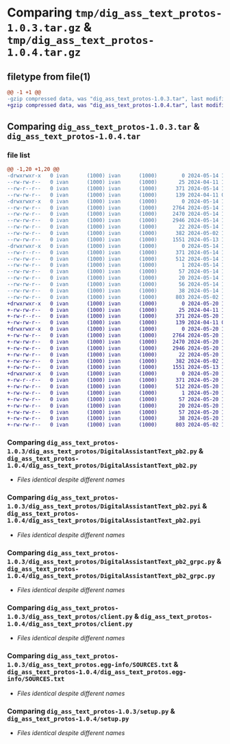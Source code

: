 # Comparing `tmp/dig_ass_text_protos-1.0.3.tar.gz` & `tmp/dig_ass_text_protos-1.0.4.tar.gz`

## filetype from file(1)

```diff
@@ -1 +1 @@
-gzip compressed data, was "dig_ass_text_protos-1.0.3.tar", last modified: Tue May 14 10:02:43 2024, max compression
+gzip compressed data, was "dig_ass_text_protos-1.0.4.tar", last modified: Mon May 20 11:51:59 2024, max compression
```

## Comparing `dig_ass_text_protos-1.0.3.tar` & `dig_ass_text_protos-1.0.4.tar`

### file list

```diff
@@ -1,20 +1,20 @@
-drwxrwxr-x   0 ivan      (1000) ivan      (1000)        0 2024-05-14 10:02:43.846191 dig_ass_text_protos-1.0.3/
--rw-rw-r--   0 ivan      (1000) ivan      (1000)       25 2024-04-11 10:17:28.000000 dig_ass_text_protos-1.0.3/MANIFEST.in
--rw-r--r--   0 ivan      (1000) ivan      (1000)      371 2024-05-14 10:02:43.846191 dig_ass_text_protos-1.0.3/PKG-INFO
--rw-rw-r--   0 ivan      (1000) ivan      (1000)      139 2024-04-11 09:59:00.000000 dig_ass_text_protos-1.0.3/README.md
-drwxrwxr-x   0 ivan      (1000) ivan      (1000)        0 2024-05-14 10:02:43.846191 dig_ass_text_protos-1.0.3/dig_ass_text_protos/
--rw-rw-r--   0 ivan      (1000) ivan      (1000)     2764 2024-05-14 10:02:42.000000 dig_ass_text_protos-1.0.3/dig_ass_text_protos/DigitalAssistantText_pb2.py
--rw-rw-r--   0 ivan      (1000) ivan      (1000)     2470 2024-05-14 10:02:42.000000 dig_ass_text_protos-1.0.3/dig_ass_text_protos/DigitalAssistantText_pb2.pyi
--rw-rw-r--   0 ivan      (1000) ivan      (1000)     2946 2024-05-14 10:02:42.000000 dig_ass_text_protos-1.0.3/dig_ass_text_protos/DigitalAssistantText_pb2_grpc.py
--rw-rw-r--   0 ivan      (1000) ivan      (1000)       22 2024-05-14 10:01:31.000000 dig_ass_text_protos-1.0.3/dig_ass_text_protos/__init__.py
--rw-rw-r--   0 ivan      (1000) ivan      (1000)      382 2024-05-02 11:09:19.000000 dig_ass_text_protos-1.0.3/dig_ass_text_protos/abstract_client.py
--rw-rw-r--   0 ivan      (1000) ivan      (1000)     1551 2024-05-13 14:05:20.000000 dig_ass_text_protos-1.0.3/dig_ass_text_protos/client.py
-drwxrwxr-x   0 ivan      (1000) ivan      (1000)        0 2024-05-14 10:02:43.846191 dig_ass_text_protos-1.0.3/dig_ass_text_protos.egg-info/
--rw-r--r--   0 ivan      (1000) ivan      (1000)      371 2024-05-14 10:02:43.000000 dig_ass_text_protos-1.0.3/dig_ass_text_protos.egg-info/PKG-INFO
--rw-rw-r--   0 ivan      (1000) ivan      (1000)      512 2024-05-14 10:02:43.000000 dig_ass_text_protos-1.0.3/dig_ass_text_protos.egg-info/SOURCES.txt
--rw-rw-r--   0 ivan      (1000) ivan      (1000)        1 2024-05-14 10:02:43.000000 dig_ass_text_protos-1.0.3/dig_ass_text_protos.egg-info/dependency_links.txt
--rw-rw-r--   0 ivan      (1000) ivan      (1000)       57 2024-05-14 10:02:43.000000 dig_ass_text_protos-1.0.3/dig_ass_text_protos.egg-info/requires.txt
--rw-rw-r--   0 ivan      (1000) ivan      (1000)       20 2024-05-14 10:02:43.000000 dig_ass_text_protos-1.0.3/dig_ass_text_protos.egg-info/top_level.txt
--rw-rw-r--   0 ivan      (1000) ivan      (1000)       56 2024-05-14 10:00:02.000000 dig_ass_text_protos-1.0.3/requirements.txt
--rw-rw-r--   0 ivan      (1000) ivan      (1000)       38 2024-05-14 10:02:43.846191 dig_ass_text_protos-1.0.3/setup.cfg
--rw-rw-r--   0 ivan      (1000) ivan      (1000)      803 2024-05-02 11:09:19.000000 dig_ass_text_protos-1.0.3/setup.py
+drwxrwxr-x   0 ivan      (1000) ivan      (1000)        0 2024-05-20 11:51:59.371254 dig_ass_text_protos-1.0.4/
+-rw-rw-r--   0 ivan      (1000) ivan      (1000)       25 2024-04-11 10:17:28.000000 dig_ass_text_protos-1.0.4/MANIFEST.in
+-rw-r--r--   0 ivan      (1000) ivan      (1000)      371 2024-05-20 11:51:59.371254 dig_ass_text_protos-1.0.4/PKG-INFO
+-rw-rw-r--   0 ivan      (1000) ivan      (1000)      139 2024-04-11 09:59:00.000000 dig_ass_text_protos-1.0.4/README.md
+drwxrwxr-x   0 ivan      (1000) ivan      (1000)        0 2024-05-20 11:51:59.371254 dig_ass_text_protos-1.0.4/dig_ass_text_protos/
+-rw-rw-r--   0 ivan      (1000) ivan      (1000)     2764 2024-05-20 11:51:57.000000 dig_ass_text_protos-1.0.4/dig_ass_text_protos/DigitalAssistantText_pb2.py
+-rw-rw-r--   0 ivan      (1000) ivan      (1000)     2470 2024-05-20 11:51:57.000000 dig_ass_text_protos-1.0.4/dig_ass_text_protos/DigitalAssistantText_pb2.pyi
+-rw-rw-r--   0 ivan      (1000) ivan      (1000)     2946 2024-05-20 11:51:57.000000 dig_ass_text_protos-1.0.4/dig_ass_text_protos/DigitalAssistantText_pb2_grpc.py
+-rw-rw-r--   0 ivan      (1000) ivan      (1000)       22 2024-05-20 11:50:51.000000 dig_ass_text_protos-1.0.4/dig_ass_text_protos/__init__.py
+-rw-rw-r--   0 ivan      (1000) ivan      (1000)      382 2024-05-02 11:09:19.000000 dig_ass_text_protos-1.0.4/dig_ass_text_protos/abstract_client.py
+-rw-rw-r--   0 ivan      (1000) ivan      (1000)     1551 2024-05-13 14:05:20.000000 dig_ass_text_protos-1.0.4/dig_ass_text_protos/client.py
+drwxrwxr-x   0 ivan      (1000) ivan      (1000)        0 2024-05-20 11:51:59.371254 dig_ass_text_protos-1.0.4/dig_ass_text_protos.egg-info/
+-rw-r--r--   0 ivan      (1000) ivan      (1000)      371 2024-05-20 11:51:59.000000 dig_ass_text_protos-1.0.4/dig_ass_text_protos.egg-info/PKG-INFO
+-rw-rw-r--   0 ivan      (1000) ivan      (1000)      512 2024-05-20 11:51:59.000000 dig_ass_text_protos-1.0.4/dig_ass_text_protos.egg-info/SOURCES.txt
+-rw-rw-r--   0 ivan      (1000) ivan      (1000)        1 2024-05-20 11:51:59.000000 dig_ass_text_protos-1.0.4/dig_ass_text_protos.egg-info/dependency_links.txt
+-rw-rw-r--   0 ivan      (1000) ivan      (1000)       57 2024-05-20 11:51:59.000000 dig_ass_text_protos-1.0.4/dig_ass_text_protos.egg-info/requires.txt
+-rw-rw-r--   0 ivan      (1000) ivan      (1000)       20 2024-05-20 11:51:59.000000 dig_ass_text_protos-1.0.4/dig_ass_text_protos.egg-info/top_level.txt
+-rw-rw-r--   0 ivan      (1000) ivan      (1000)       57 2024-05-20 11:47:49.000000 dig_ass_text_protos-1.0.4/requirements.txt
+-rw-rw-r--   0 ivan      (1000) ivan      (1000)       38 2024-05-20 11:51:59.371254 dig_ass_text_protos-1.0.4/setup.cfg
+-rw-rw-r--   0 ivan      (1000) ivan      (1000)      803 2024-05-02 11:09:19.000000 dig_ass_text_protos-1.0.4/setup.py
```

### Comparing `dig_ass_text_protos-1.0.3/dig_ass_text_protos/DigitalAssistantText_pb2.py` & `dig_ass_text_protos-1.0.4/dig_ass_text_protos/DigitalAssistantText_pb2.py`

 * *Files identical despite different names*

### Comparing `dig_ass_text_protos-1.0.3/dig_ass_text_protos/DigitalAssistantText_pb2.pyi` & `dig_ass_text_protos-1.0.4/dig_ass_text_protos/DigitalAssistantText_pb2.pyi`

 * *Files identical despite different names*

### Comparing `dig_ass_text_protos-1.0.3/dig_ass_text_protos/DigitalAssistantText_pb2_grpc.py` & `dig_ass_text_protos-1.0.4/dig_ass_text_protos/DigitalAssistantText_pb2_grpc.py`

 * *Files identical despite different names*

### Comparing `dig_ass_text_protos-1.0.3/dig_ass_text_protos/client.py` & `dig_ass_text_protos-1.0.4/dig_ass_text_protos/client.py`

 * *Files identical despite different names*

### Comparing `dig_ass_text_protos-1.0.3/dig_ass_text_protos.egg-info/SOURCES.txt` & `dig_ass_text_protos-1.0.4/dig_ass_text_protos.egg-info/SOURCES.txt`

 * *Files identical despite different names*

### Comparing `dig_ass_text_protos-1.0.3/setup.py` & `dig_ass_text_protos-1.0.4/setup.py`

 * *Files identical despite different names*

